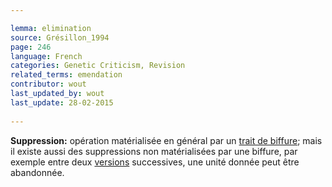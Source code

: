 ```yaml
---

lemma: elimination
source: Grésillon_1994
page: 246 
language: French
categories: Genetic Criticism, Revision
related_terms: emendation
contributor: wout
last_updated_by: wout
last_update: 28-02-2015
        
---
```


**Suppression:** opération matérialisée en général par un [trait de biffure](cancellationMark.html); mais il existe aussi des suppressions non matérialisées par une biffure, par exemple entre deux [versions](version.html) successives, une unité donnée peut être abandonnée.

